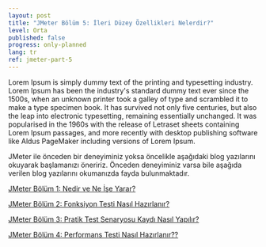 ```yaml
---
layout: post
title: "JMeter Bölüm 5: İleri Düzey Özellikleri Nelerdir?"
level: Orta
published: false
progress: only-planned
lang: tr
ref: jmeter-part-5
---
```


Lorem Ipsum is simply dummy text of the printing and typesetting industry. Lorem Ipsum has been the industry's standard dummy text ever since the 1500s, when an unknown printer took a galley of type and scrambled it to make a type specimen book. It has survived not only five centuries, but also the leap into electronic typesetting, remaining essentially unchanged. It was popularised in the 1960s with the release of Letraset sheets containing Lorem Ipsum passages, and more recently with desktop publishing software like Aldus PageMaker including versions of Lorem Ipsum.

JMeter ile önceden bir deneyiminiz yoksa öncelikle aşağıdaki blog yazılarını okuyarak başlamanızı öneririz. Önceden deneyiminiz varsa bile aşağıda verilen blog yazılarını okumanızda fayda bulunmaktadır.

[JMeter Bölüm 1: Nedir ve Ne İşe Yarar?](/jmeter-nedir-ve-ne-ise-yarar/)

[JMeter Bölüm 2: Fonksiyon Testi Nasıl Hazırlanır?](/jmeter-fonksiyon-testi-hazirlama/)

[JMeter Bölüm 3: Pratik Test Senaryosu Kaydı Nasıl Yapılır?](/jmeter-pratik-test-hazirlama/)

[JMeter Bölüm 4: Performans Testi Nasıl Hazırlanır??](/jmeter-performans-testi-hazirlama/)

